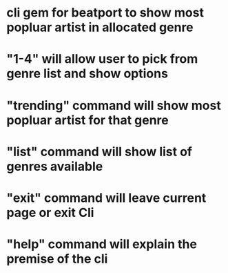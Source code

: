 # cli gem for beatport to show most popluar artist in allocated genre
# "1-4" will allow user to pick from genre list and show options
# "trending" command will show most popluar artist for that genre
# "list" command will show list of genres available
# "exit" command will leave current page or exit Cli 
# "help" command will explain the premise of the cli
#





